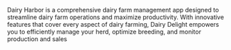 Dairy Harbor is a comprehensive dairy farm management app designed to streamline dairy farm operations and maximize productivity. With innovative features that cover every aspect of dairy farming, Dairy Delight empowers you to efficiently manage your herd, optimize breeding, and monitor production and sales
